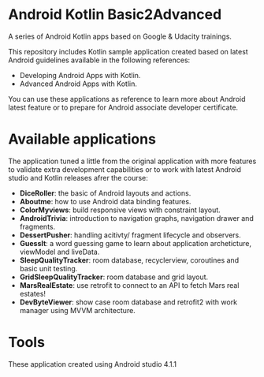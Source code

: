 # Android Kotlin Basic2Advanced

 A series of Android Kotlin apps based on Google & Udacity trainings. 
 
 This repository includes Kotlin sample application created based on latest Android guidelines available in the following references:<br>
- Developing Android Apps with Kotlin. <br>
- Advanced Android Apps with Kotlin. <br>
 
 You can use these applications as reference to learn more about Android latest feature or to prepare for Android associate developer certificate. 
 
# Available applications

 The application tuned a little from the original application with more features to validate extra development capabilities or to work with latest Android studio and Kotlin releases afrer the course:<br>
- **DiceRoller**: the basic of Android layouts and actions.<br>
- **Aboutme**: how to use Android data binding features.<br>
- **ColorMyviews**: build responsive views with constraint layout.<br>
- **AndroidTrivia**: introduction to navigation graphs, navigation drawer and fragments.<br>
- **DessertPusher**: handling acitivty/ fragment lifecycle and observers.<br>
- **GuessIt**: a word guessing game to learn about application archeticture, viewModel and liveData.<br>
- **SleepQualityTracker**: room database, recyclerview, coroutines and basic unit testing.<br>
- **GridSleepQualityTracker**: room database and grid layout.<br>
- **MarsRealEstate**: use retrofit to connect to an API to fetch Mars real estates!<br>
- **DevByteViewer**: show case room database and retrofit2 with work manager using MVVM architecture.<br>


# Tools

These application created using Android studio 4.1.1 
